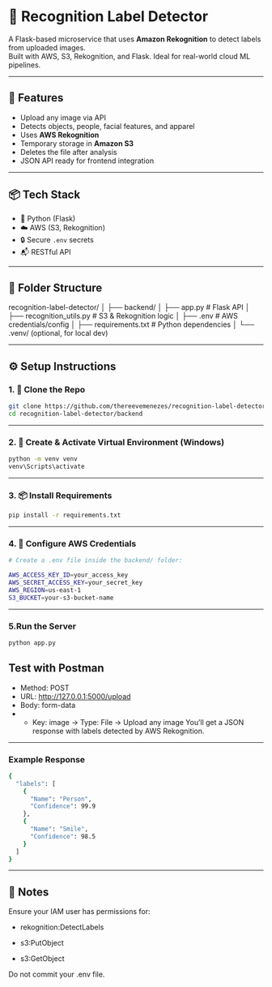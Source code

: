 # 🧠 Recognition Label Detector

A Flask-based microservice that uses **Amazon Rekognition** to detect labels from uploaded images.  
Built with AWS, S3, Rekognition, and Flask. Ideal for real-world cloud ML pipelines.

---

## 🚀 Features

- Upload any image via API
- Detects objects, people, facial features, and apparel
- Uses **AWS Rekognition**
- Temporary storage in **Amazon S3**
- Deletes the file after analysis
- JSON API ready for frontend integration

---

## 📦 Tech Stack

- 🐍 Python (Flask)
- ☁️ AWS (S3, Rekognition)
- 🔒 Secure `.env` secrets
- 📬 RESTful API

---

## 📂 Folder Structure

recognition-label-detector/
│
├── backend/
│ ├── app.py # Flask API
│ ├── recognition_utils.py # S3 & Rekognition logic
│ ├── .env # AWS credentials/config
│ ├── requirements.txt # Python dependencies
│
└── .venv/ (optional, for local dev)

---

## ⚙️ Setup Instructions

### 1. 🧪 Clone the Repo

```bash
git clone https://github.com/thereevemenezes/recognition-label-detector.git
cd recognition-label-detector/backend
```
---
### 2. 🐍 Create & Activate Virtual Environment (Windows)
```bash
python -m venv venv
venv\Scripts\activate 
```
---
### 3. 📦 Install Requirements
```bash
pip install -r requirements.txt
```
---
### 4. 🔐 Configure AWS Credentials
```bash
# Create a .env file inside the backend/ folder:

AWS_ACCESS_KEY_ID=your_access_key
AWS_SECRET_ACCESS_KEY=your_secret_key
AWS_REGION=us-east-1
S3_BUCKET=your-s3-bucket-name
```
---

### 5.Run the Server
```bash
python app.py
```

## Test with Postman
- Method: POST
- URL: http://127.0.0.1:5000/upload
- Body: form-data
- - Key: image → Type: File → Upload any image
You’ll get a JSON response with labels detected by AWS Rekognition.
---

### Example Response

```bash
{
  "labels": [
    {
      "Name": "Person",
      "Confidence": 99.9
    },
    {
      "Name": "Smile",
      "Confidence": 98.5
    }
  ]
}
```
---

## 📌 Notes

Ensure your IAM user has permissions for:

- rekognition:DetectLabels

- s3:PutObject

- s3:GetObject

Do not commit your .env file.

